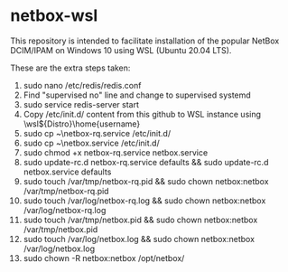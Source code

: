 # netbox-wsl

This repository is intended to facilitate installation of the popular NetBox DCIM/IPAM on Windows 10 using WSL (Ubuntu 20.04 LTS).

These are the extra steps taken:

1. sudo nano /etc/redis/redis.conf
2. Find "supervised no" line and change to supervised systemd
3. sudo service redis-server start
4. Copy /etc/init.d/ content from this github to WSL instance using \\wsl$\{Distro}\home\{username}
5. sudo cp ~\netbox-rq.service /etc/init.d/
6. sudo cp ~\netbox.service /etc/init.d/
7. sudo chmod +x netbox-rq.service netbox.service
8. sudo update-rc.d netbox-rq.service defaults && sudo update-rc.d netbox.service defaults
9. sudo touch /var/tmp/netbox-rq.pid && sudo chown netbox:netbox /var/tmp/netbox-rq.pid
10. sudo touch /var/log/netbox-rq.log && sudo chown netbox:netbox /var/log/netbox-rq.log
11. sudo touch /var/tmp/netbox.pid && sudo chown netbox:netbox /var/tmp/netbox.pid
12. sudo touch /var/log/netbox.log && sudo chown netbox:netbox /var/log/netbox.log
13. sudo chown -R netbox:netbox /opt/netbox/
